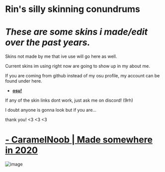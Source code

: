 # Rin's silly skinning conundrums 

# *These are some skins i made/edit over the past years.*

Skins not made by me that ive use will go here as well. 

Current skins im using right now are going to show up in my about me. 

If you are coming from github instead of my osu profile, my account can be found under here.

* [**osu!**](https://osu.ppy.sh/users/13378004)

If any of the skin links dont work, just ask me on discord! (9rh)



   I doubt anyone is gonna look but if you are...

   thank you! <3 <3 <3 

# [- CaramelNoob | Made somewhere in 2020](https://bit.ly/3GvgTx6)
![image](https://cdn.discordapp.com/attachments/701177090984116394/1181384182799278251/image.png?ex=6580dcc2&is=656e67c2&hm=2cb06a0abe49d763c17b6852683e582dae348eca117ef50ddae92dd0e532fb95&)
